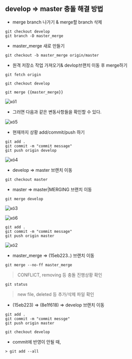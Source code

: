 ## develop => master 충돌 해결 방법

- merge branch 나가기 & merge할 branch 삭제

```
git checkout develop
git branch -D master_merge
```

- master_merge 새로 만들기

```
git checkout -b master_merge origin/master
```



- 원격 저장소 작업 가져오기& devlop브랜치 이동 후 merge하기

```
git fetch origin
```

```
git checkout develop
```

```
git merge {{master_merge}}
```

![ĸó1](ĸó1.PNG)



- 그러면 다음과 같은 변동사항들을 확인할 수 있다.

![ĸó5](ĸó5.JPG)

- 현재까지 상황 add/commit/push 하기

```
git add .
git commit -m "commit message"
git push origin develop
```



![ĸó4](ĸó4.PNG)

- develop => master 브랜치 이동

```
git checkout master
```

- master => master|MERGING 브랜치 이동

```
git merge develop
```

![ĸó3](ĸó3.PNG)

![ĸó6](ĸó6.JPG)

```
git add . 
git commit -m "commit message"
git push origin master
```



![ĸó2](ĸó2.PNG)



- master_merge => (15eb223..) 브랜치 이동

```
git merge --no-ff master_merge
```

> CONFLICT, removing 등 충돌 진행상황 확인



```
git status
```

> new file, deleted 등 추가/삭제 파일 확인



- (15eb223) => (8e1f618) => develop 브랜치 이동

```
git add .
git commit -m "commit messge"
git push origin master

git checkout develop
```



- commit에 반영이 안될 때,

```
> git add --all
```



